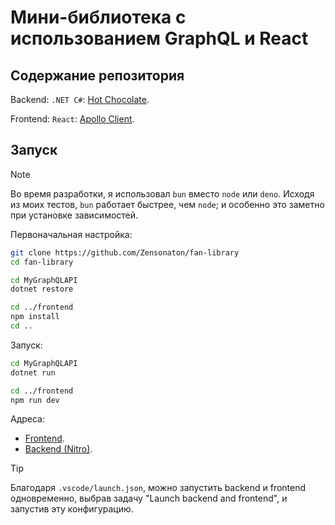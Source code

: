 # Мини-библиотека с использованием GraphQL и React

## Содержание репозитория

Backend:
`.NET C#`: [Hot Chocolate](https://chillicream.com/docs/hotchocolate/v13).

Frontend:
`React`: [Apollo Client](https://www.apollographql.com/docs/react/).

## Запуск

> [!NOTE]
> Во время разработки, я использовал `bun` вместо `node` или `deno`. Исходя из моих тестов, `bun` работает быстрее, чем `node`; и особенно это заметно при установке зависимостей.

Первоначальная настройка:

```bash
git clone https://github.com/Zensonaton/fan-library
cd fan-library

cd MyGraphQLAPI
dotnet restore

cd ../frontend
npm install
cd ..
```

Запуск:

```bash
cd MyGraphQLAPI
dotnet run

cd ../frontend
npm run dev
```

Адреса:

- [Frontend](http://localhost:5173/).
- [Backend (Nitro)](http://localhost:5178/graphql).

> [!TIP]
> Благодаря `.vscode/launch.json`, можно запустить backend и frontend одновременно, выбрав задачу "Launch backend and frontend", и запустив эту конфигурацию.
